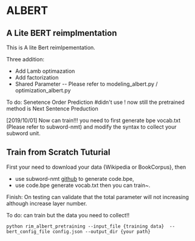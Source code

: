 # ALBERT

## A Lite BERT reimplmentation

This is A lite Bert reimlpementation.

Three addition:
* Add Lamb optimazation
* Add factorization
* Shared Parameter    -- Please refer to modeling_albert.py / optimization_albert.py

To do:
    Senetence Order Prediction #didn't use ! now still the pretrained method is Next Sentence Preduction

[2019/10/01] Now can train!!! you need to first generate bpe vocab.txt (Please refer to subword-nmt) and modify the syntax to collect your subword unit.

## Train from Scratch Tuturial
First your need to download your data {Wikipedia or BookCorpus}, then 
* use subword-nmt [github](https://github.com/rsennrich/subword-nmt) to generate code.bpe, 
* use code.bpe generate vocab.txt then you can train~.

Finish:
    On testing can validate that the total parameter will not increasing although increase layer number.

To do:
    can train but the data you need to collect!!

`python rim_albert_pretraining --input_file {training data}  --bert_config_file config.json --output_dir {your path}`
